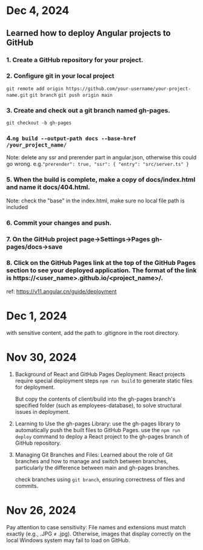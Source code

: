 # Dec 4, 2024

## Learned how to deploy Angular projects to GitHub

### 1. Create a GitHub repository for your project.

### 2. Configure git in your local project

`git remote add origin https://github.com/your-username/your-project-name.git`
`git branch`
`git push origin main`

### 3. Create and check out a git branch named gh-pages.

`git checkout -b gh-pages`

### 4.`ng build --output-path docs --base-href /your_project_name/`

Note: delete any ssr and prerender part in angular.json, otherwise this could go wrong.
e.g.`"prerender": true,
      "ssr": {
         "entry": "src/server.ts"
      }`

### 5. When the build is complete, make a copy of docs/index.html and name it docs/404.html.

Note: check the "base" in the index.html, make sure no local file path is included

### 6. Commit your changes and push.

### 7. On the GitHub project page->Settings->Pages gh-pages/docs->save

### 8. Click on the GitHub Pages link at the top of the GitHub Pages section to see your deployed application. The format of the link is https://<user_name>.github.io/<project_name>/.

ref: https://v11.angular.cn/guide/deployment

# Dec 1, 2024

with sensitive content, add the path to .gitignore in the root directory.

# Nov 30, 2024

1. Background of React and GitHub Pages Deployment:
   React projects require special deployment steps
   `npm run build` to generate static files for deployment.

   But copy the contents of client/build into the gh-pages branch's specified folder (such as employees-database), to solve structural issues in deployment.

2. Learning to Use the gh-pages Library:
   use the gh-pages library to automatically push the built files to GitHub Pages.
   use the `npm run deploy` command to deploy a React project to the gh-pages branch of GitHub repository.

3. Managing Git Branches and Files:
   Learned about the role of Git branches and how to manage and switch between branches, particularly the difference between main and gh-pages branches.

   check branches using `git branch`, ensuring correctness of files and commits.

# Nov 26, 2024

Pay attention to case sensitivity: File names and extensions must match exactly (e.g., .JPG ≠ .jpg). Otherwise, images that display correctly on the local Windows system may fail to load on GitHub.
